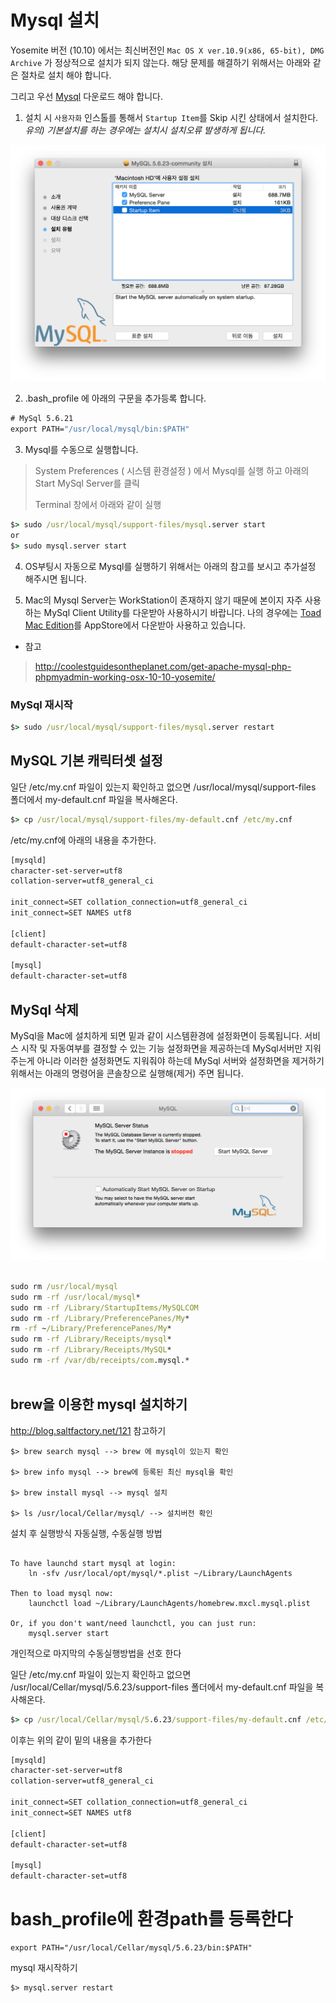 # Mysql 설치

Yosemite 버전 (10.10) 에서는  최신버전인 `Mac OS X ver.10.9(x86, 65-bit), DMG Archive` 가 정상적으로 설치가 되지 않는다. 해당 문제를 해결하기 위해서는 아래와 같은 절차로 설치 해야 합니다.

그리고 우선 [Mysql](http://dev.mysql.com/downloads/mysql/) 다운로드 해야 합니다.

1) 설치 시 `사용자화` 인스톨를 통해서 `Startup Item`를 Skip 시킨 상태에서 설치한다. *유의) 기본설치를 하는 경우에는 설치시 설치오류 발생하게 됩니다.*

![Startup Item 제외](images/mysql_customer.png)

2) .bash_profile 에 아래의 구문을 추가등록 합니다.

```cmd
# MySql 5.6.21
export PATH="/usr/local/mysql/bin:$PATH"
```
3) Mysql를 수동으로 실행합니다.

> System Preferences ( 시스템 환경설정 ) 에서 Mysql를 실행 하고 아래의 Start MySql Server를 클릭
>
> Terminal 창에서 아래와 같이 실행

```cmd
$> sudo /usr/local/mysql/support-files/mysql.server start
or
$> sudo mysql.server start
```

4) OS부팅시 자동으로 Mysql를 실행하기 위해서는 아래의 참고를 보시고 추가설정 해주시면 됩니다.

5) Mac의 Mysql Server는 WorkStation이 존재하지 않기 때문에 본이지 자주 사용하는  MySql Client Utility를  다운받아 사용하시기 바랍니다. 나의 경우에는 [Toad Mac Edition](https://itunes.apple.com/us/app/toad/id747961939?ls=1&mt=12&ac=ToadMacEdition)를 AppStore에서 다운받아 사용하고 있습니다.

* 참고

> http://coolestguidesontheplanet.com/get-apache-mysql-php-phpmyadmin-working-osx-10-10-yosemite/

### MySql 재시작
```cmd
$> sudo /usr/local/mysql/support-files/mysql.server restart
```

## MySQL 기본 캐릭터셋 설정

일단 /etc/my.cnf 파일이 있는지 확인하고 없으면 /usr/local/mysql/support-files 폴더에서 my-default.cnf 파일을 복사해온다.

```cmd
$> cp /usr/local/mysql/support-files/my-default.cnf /etc/my.cnf
```

/etc/my.cnf에 아래의 내용을 추가한다.

```txt
[mysqld]
character-set-server=utf8
collation-server=utf8_general_ci

init_connect=SET collation_connection=utf8_general_ci
init_connect=SET NAMES utf8

[client]
default-character-set=utf8

[mysql]
default-character-set=utf8
```

## MySql 삭제

MySql을 Mac에 설치하게 되면 밑과 같이 시스템환경에 설정화면이 등록됩니다. 서비스 시작 및 자동여부를 결정할 수 있는 기능 설정화면을 제공하는데 MySql서버만 지워주는게 아니라 이러한 설정화면도 지워줘야 하는데 MySql 서버와 설정화면을 제거하기 위해서는 아래의 명령어을 콘솔창으로 실행해(제거) 주면 됩니다.

![설정화면](images/mysql_remove.png)

```cmd

sudo rm /usr/local/mysql
sudo rm -rf /usr/local/mysql*
sudo rm -rf /Library/StartupItems/MySQLCOM
sudo rm -rf /Library/PreferencePanes/My*
rm -rf ~/Library/PreferencePanes/My*
sudo rm -rf /Library/Receipts/mysql*
sudo rm -rf /Library/Receipts/MySQL*
sudo rm -rf /var/db/receipts/com.mysql.*
 
```

## brew을 이용한 mysql 설치하기

http://blog.saltfactory.net/121 참고하기

```
$> brew search mysql --> brew 에 mysql이 있는지 확인

$> brew info mysql --> brew에 등록된 최신 mysql을 확인

$> brew install mysql --> mysql 설치

$> ls /usr/local/Cellar/mysql/ --> 설치버전 확인

```

설치 후 실행방식 자동실행, 수동실행 방법

```

To have launchd start mysql at login:
    ln -sfv /usr/local/opt/mysql/*.plist ~/Library/LaunchAgents

Then to load mysql now:
    launchctl load ~/Library/LaunchAgents/homebrew.mxcl.mysql.plist

Or, if you don't want/need launchctl, you can just run:
    mysql.server start

```

개인적으로 마지막의 수동실행방법을 선호 한다

일단 /etc/my.cnf 파일이 있는지 확인하고 없으면 /usr/local/Cellar/mysql/5.6.23/support-files 폴더에서 my-default.cnf 파일을 복사해온다.

```cmd
$> cp /usr/local/Cellar/mysql/5.6.23/support-files/my-default.cnf /etc/my.cnf
```

이후는 위의 같이 밑의 내용을 추가한다

```txt
[mysqld]
character-set-server=utf8
collation-server=utf8_general_ci

init_connect=SET collation_connection=utf8_general_ci
init_connect=SET NAMES utf8

[client]
default-character-set=utf8

[mysql]
default-character-set=utf8
```

# bash_profile에  환경path를 등록한다

```
export PATH="/usr/local/Cellar/mysql/5.6.23/bin:$PATH"
```

mysql 재시작하기

```
$> mysql.server restart
```

